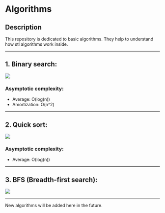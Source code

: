 # Algorithms

## Description
This repository is dedicated to basic algorithms. They help to understand how stl algorithms work inside.
___

## 1. Binary search:
![](https://bournetocode.com/projects/GCSE_Computing_Fundamentals/pages/img/binary_search.gif)
### Asymptotic complexity:
+ Average: O(log(n))
+ Amortization: O(n^2)
___

## 2. Quick sort:
![](https://media.proglib.io/wp-uploads/-000/1/596b723189cb1_Zmjm3wv.gif)
### Asymptotic complexity:
+ Average: O(log(n))
___


## 3. BFS (Breadth-first search):
![](https://s3.amazonaws.com/stackabuse/media/programming-interview-questions-2.gif)
___

New algorithms will be added here in the future.
